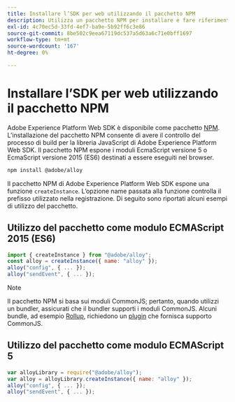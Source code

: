 ```yaml
---
title: Installare l’SDK per web utilizzando il pacchetto NPM
description: Utilizza un pacchetto NPM per installare e fare riferimento alla libreria SDK Web.
exl-id: 4c70ec5d-33fd-4ef7-ba9e-5b92ff6c3e86
source-git-commit: 8be502c9eea67119dc537a5d63a6c71e0bff1697
workflow-type: tm+mt
source-wordcount: '167'
ht-degree: 0%

---
```


# Installare l’SDK per web utilizzando il pacchetto NPM

Adobe Experience Platform Web SDK è disponibile come pacchetto [NPM](https://www.npmjs.com). L’installazione del pacchetto NPM consente di avere il controllo del processo di build per la libreria JavaScript di Adobe Experience Platform Web SDK. Il pacchetto NPM espone i moduli EcmaScript versione 5 o EcmaScript versione 2015 (ES6) destinati a essere eseguiti nel browser.

```bash
npm install @adobe/alloy
```

Il pacchetto NPM di Adobe Experience Platform Web SDK espone una funzione `createInstance`. L’opzione name passata alla funzione controlla il prefisso utilizzato nella registrazione. Di seguito sono riportati alcuni esempi di utilizzo del pacchetto.

## Utilizzo del pacchetto come modulo ECMAScript 2015 (ES6)

```js
import { createInstance } from "@adobe/alloy";
const alloy = createInstance({ name: "alloy" });
alloy("config", { ... });
alloy("sendEvent", { ... });
```

>[!NOTE]
>
>Il pacchetto NPM si basa sui moduli CommonJS; pertanto, quando utilizzi un bundler, assicurati che il bundler supporti i moduli CommonJS. Alcuni bundle, ad esempio [Rollup](https://rollupjs.org), richiedono un [plugin](https://www.npmjs.com/package/@rollup/plugin-commonjs) che fornisca supporto CommonJS.

## Utilizzo del pacchetto come modulo ECMAScript 5

```js
var alloyLibrary = require("@adobe/alloy");
var alloy = alloyLibrary.createInstance({ name: "alloy" });
alloy("config", { ... });
alloy("sendEvent", { ... });
```
